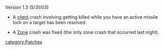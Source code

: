 Version 1.3 (5/31/03)

- A [client](/client "wikilink") crash involving getting killed while
  you have an active missile lock on a target has been resolved.

<!-- -->

- A [Zone](/Zone "wikilink") crash was fixed (the only zone crash that
  occurred last night).

[category:Patches](/category:Patches "wikilink")
